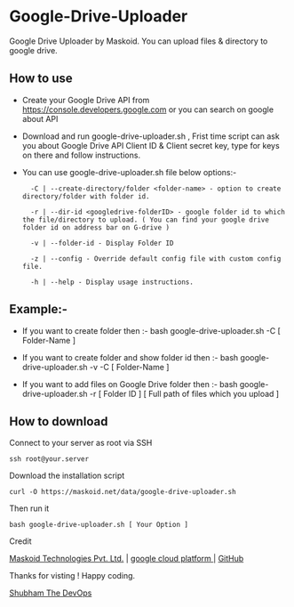# Google-Drive-Uploader #
Google Drive Uploader by Maskoid.
You can upload files &amp; directory to google drive.

## How to use ##
* Create your Google Drive API from https://console.developers.google.com or you can search on google about API

* Download and run google-drive-uploader.sh , Frist time script can ask you about Google Drive API Client ID & Client secret key, type for keys on there and follow instructions.

* You can use google-drive-uploader.sh file below options:- 


        -C | --create-directory/folder <folder-name> - option to create directory/folder with folder id.

        -r | --dir-id <googledrive-folderID> - google folder id to which the file/directory to upload. ( You can find your google drive folder id on address bar on G-drive )

        -v | --folder-id - Display Folder ID

        -z | --config - Override default config file with custom config file.

        -h | --help - Display usage instructions.

## Example:-  ##

* If you want to create folder then :- bash google-drive-uploader.sh -C [ Folder-Name ]

* If you want to create folder and show folder id then :- bash google-drive-uploader.sh -v -C [ Folder-Name ]

* If you want to add files on Google Drive folder then :- bash google-drive-uploader.sh -r [ Folder ID ] [ Full path of files which you upload ]


## How to download ##
Connect to your server as root via SSH

    ssh root@your.server

Download the installation script

    curl -O https://maskoid.net/data/google-drive-uploader.sh 

Then run it

    bash google-drive-uploader.sh [ Your Option ]

Credit

[Maskoid Technologies Pvt. Ltd.](https://www.maskoid.com) | [google cloud platform ](https://console.developers.google.com) | [GitHub](https://gihub.com)

Thanks for visting ! Happy coding.

[Shubham The DevOps](https://shubhamthedevops.com)
